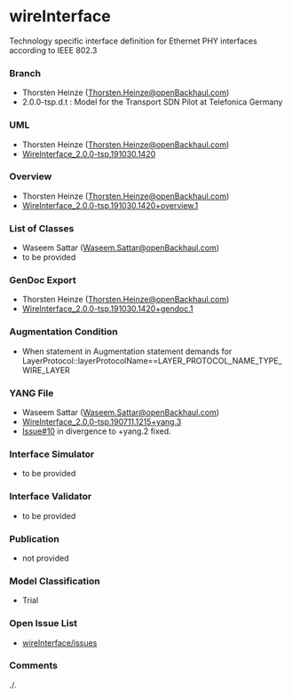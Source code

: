 # wireInterface
Technology specific interface definition for Ethernet PHY interfaces according to IEEE 802.3

### Branch
- Thorsten Heinze (Thorsten.Heinze@openBackhaul.com)
- 2.0.0-tsp.d.t : Model for the Transport SDN Pilot at Telefonica Germany

### UML
- Thorsten Heinze (Thorsten.Heinze@openBackhaul.com)
- [WireInterface_2.0.0-tsp.191030.1420](./WireInterface_2.0.0-tsp.191030.1420.zip)

### Overview 
- Thorsten Heinze (Thorsten.Heinze@openBackhaul.com)
- [WireInterface_2.0.0-tsp.191030.1420+overview.1](./WireInterface_2.0.0-tsp.191030.1420+overview.1.png)

### List of Classes
- Waseem Sattar (Waseem.Sattar@openBackhaul.com)
- to be provided

### GenDoc Export
- Thorsten Heinze (Thorsten.Heinze@openBackhaul.com)
- [WireInterface_2.0.0-tsp.191030.1420+gendoc.1](./WireInterface_2.0.0-tsp.191030.1420+gendoc.1.docx)

### Augmentation Condition
- When statement in Augmentation statement demands for LayerProtocol::layerProtocolName==LAYER_PROTOCOL_NAME_TYPE_WIRE_LAYER

### YANG File
- Waseem Sattar (Waseem.Sattar@openBackhaul.com)
- [WireInterface_2.0.0-tsp.190711.1215+yang.3](./WireInterface_2.0.0-tsp.190711.1215+yang.3.zip)
- [Issue#10](../../issues/10) in divergence to +yang.2 fixed.

### Interface Simulator
- to be provided

### Interface Validator
- to be provided

### Publication
- not provided

### Model Classification
- Trial

### Open Issue List
- [wireInterface/issues](../../issues)

### Comments 
./.
